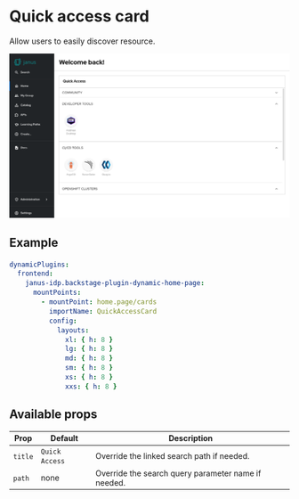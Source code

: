 # Quick access card

Allow users to easily discover resource.

![Home page with search a quick access card](quick-access.png)

## Example

```yaml
dynamicPlugins:
  frontend:
    janus-idp.backstage-plugin-dynamic-home-page:
      mountPoints:
        - mountPoint: home.page/cards
          importName: QuickAccessCard
          config:
            layouts:
              xl: { h: 8 }
              lg: { h: 8 }
              md: { h: 8 }
              sm: { h: 8 }
              xs: { h: 8 }
              xxs: { h: 8 }
```

## Available props

| Prop    | Default        | Description                                         |
| ------- | -------------- | --------------------------------------------------- |
| `title` | `Quick Access` | Override the linked search path if needed.          |
| `path`  | none           | Override the search query parameter name if needed. |
